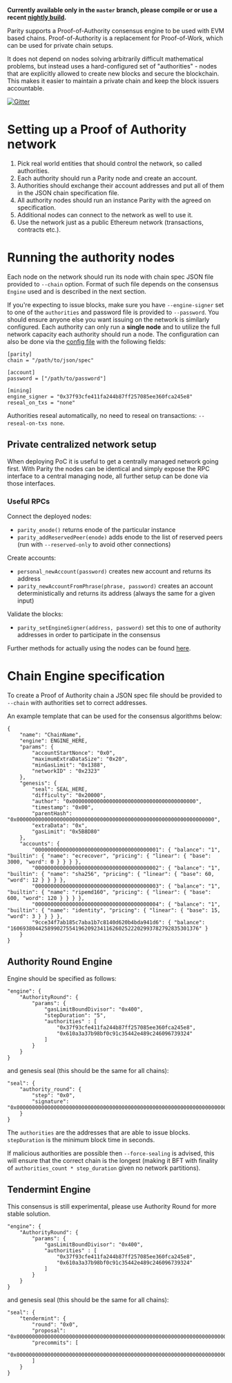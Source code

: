 **Currently available only in the `master` branch, please compile or or use a recent [nightly build](https://gitlab.ethcore.io/Mirrors/ethcore-parity/builds).**

Parity supports a Proof-of-Authority consensus engine to be used with EVM based chains. Proof-of-Authority is a replacement for Proof-of-Work, which can be used for private chain setups.

It does not depend on nodes solving arbitrarily difficult mathematical problems, but instead uses
a hard-configured set of "authorities" - nodes that are explicitly allowed to create new blocks and secure the blockchain. This makes it easier to maintain a private chain and keep the block issuers accountable.

[![Gitter](https://badges.gitter.im/ethcore/parity-poa.svg)](https://gitter.im/ethcore/parity-poa?utm_source=badge&utm_medium=badge&utm_campaign=pr-badge)

# Setting up a Proof of Authority network
1. Pick real world entities that should control the network, so called authorities.
2. Each authority should run a Parity node and create an account.
3. Authorities should exchange their account addresses and put all of them in the JSON chain specification file.
4. All authority nodes should run an instance Parity with the agreed on specification.
5. Additional nodes can connect to the network as well to use it.
6. Use the network just as a public Ethereum network (transactions, contracts etc.).

# Running the authority nodes

Each node on the network should run its node with chain spec JSON file provided to `--chain` option. Format of such file depends on the consensus `Engine` used and is described in the next section.

If you're expecting to issue blocks, make sure you have `--engine-signer` set to one of the `authorities` and password file is provided to `--password`. You should ensure anyone else you want issuing on the network is similarly configured. Each authority can only run a **single node** and to utilize the full network capacity each authority should run a node.
The configuration can also be done via the [config file](https://ethcore.github.io/parity-config-generator/) with the following fields:

```
[parity]
chain = "/path/to/json/spec"

[account]
password = ["/path/to/password"]

[mining]
engine_signer = "0x37f93cfe411fa244b87ff257085ee360fca245e8"
reseal_on_txs = "none"
```

Authorities reseal automatically, no need to reseal on transactions: `--reseal-on-txs none`.

## Private centralized network setup
When deploying PoC it is useful to get a centrally managed network going first. With Parity the nodes can be identical and simply expose the RPC interface to a central managing node, all further setup can be done via those interfaces.

### Useful RPCs
Connect the deployed nodes:
- `parity_enode()` returns enode of the particular instance
- `parity_addReservedPeer(enode)` adds enode to the list of reserved peers (run with `--reserved-only` to avoid other connections)

Create accounts:
- `personal_newAccount(password)` creates new account and returns its address
- `parity_newAccountFromPhrase(phrase, password)` creates an account deterministically and returns its address (always the same for a given input)

Validate the blocks:
- `parity_setEngineSigner(address, password)` set this to one of authority addresses in order to participate in the consensus

Further methods for actually using the nodes can be found [here](https://github.com/ethcore/parity/wiki/JSONRPC-eth-module).

# Chain Engine specification

To create a Proof of Authority chain a JSON spec file should be provided to `--chain` with authorities set to correct addresses.

An example template that can be used for the consensus algorithms below:
```
{
	"name": "ChainName",
	"engine": ENGINE_HERE,
	"params": {
		"accountStartNonce": "0x0",
		"maximumExtraDataSize": "0x20",
		"minGasLimit": "0x1388",
		"networkID" : "0x2323"
	},
	"genesis": {
		"seal": SEAL_HERE,
		"difficulty": "0x20000",
		"author": "0x0000000000000000000000000000000000000000",
		"timestamp": "0x00",
		"parentHash": "0x0000000000000000000000000000000000000000000000000000000000000000",
		"extraData": "0x",
		"gasLimit": "0x5B8D80"
	},
	"accounts": {
		"0000000000000000000000000000000000000001": { "balance": "1", "builtin": { "name": "ecrecover", "pricing": { "linear": { "base": 3000, "word": 0 } } } },
		"0000000000000000000000000000000000000002": { "balance": "1", "builtin": { "name": "sha256", "pricing": { "linear": { "base": 60, "word": 12 } } } },
		"0000000000000000000000000000000000000003": { "balance": "1", "builtin": { "name": "ripemd160", "pricing": { "linear": { "base": 600, "word": 120 } } } },
		"0000000000000000000000000000000000000004": { "balance": "1", "builtin": { "name": "identity", "pricing": { "linear": { "base": 15, "word": 3 } } } },
		"9cce34f7ab185c7aba1b7c8140d620b4bda941d6": { "balance": "1606938044258990275541962092341162602522202993782792835301376" }
	}
}
```

## Authority Round Engine

Engine should be specified as follows:
```
"engine": {
	"AuthorityRound": {
		"params": {
			"gasLimitBoundDivisor": "0x400",
			"stepDuration": "5",
			"authorities" : [
				"0x37f93cfe411fa244b87ff257085ee360fca245e8",
				"0x610a3a37b98bf0c91c35442e489c246096739324"
			]
		}
	}
}
```
and genesis seal (this should be the same for all chains):
```
"seal": {
	"authority_round": {
		"step": "0x0",
		"signature": "0x0000000000000000000000000000000000000000000000000000000000000000000000000000000000000000000000000000000000000000000000000000000000"
	}
}
```

The `authorities` are the addresses that are able to issue blocks. `stepDuration` is the minimum block time in seconds.

If malicious authorities are possible then `--force-sealing` is advised, this will ensure that the correct chain is the longest (making it BFT with finality of `authorities_count * step_duration` given no network partitions).

## Tendermint Engine

This consensus is still experimental, please use Authority Round for more stable solution.

```
"engine": {
	"AuthorityRound": {
		"params": {
			"gasLimitBoundDivisor": "0x400",
			"authorities" : [
				"0x37f93cfe411fa244b87ff257085ee360fca245e8",
				"0x610a3a37b98bf0c91c35442e489c246096739324"
			]
		}
	}
}
```
and genesis seal (this should be the same for all chains):
```
"seal": {
	"tendermint": {
		"round": "0x0",
		"proposal": "0x0000000000000000000000000000000000000000000000000000000000000000000000000000000000000000000000000000000000000000000000000000000000",
		"precommits": [
			"0x0000000000000000000000000000000000000000000000000000000000000000000000000000000000000000000000000000000000000000000000000000000000"
		]
	}
}
```